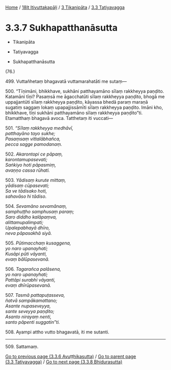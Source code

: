 
[Home](/) / [18It Itivuttakapāḷi](../...md) / [3 Tikanipāta](...md) / [3.3 Tatiyavagga](../18It/3/3.3.md)

# 3.3.7 Sukhapatthanāsutta

* Tikanipāta

* Tatiyavagga

* Sukhapatthanāsutta

(76.)

499\. Vuttañhetaṃ bhagavatā vuttamarahatāti me sutaṃ—

500\. “Tīṇimāni, bhikkhave, sukhāni patthayamāno sīlaṃ rakkheyya paṇḍito. Katamāni tīṇi? Pasaṃsā me āgacchatūti sīlaṃ rakkheyya paṇḍito, bhogā me uppajjantūti sīlaṃ rakkheyya paṇḍito, kāyassa bhedā paraṃ maraṇā sugatiṃ saggaṃ lokaṃ upapajjissāmīti sīlaṃ rakkheyya paṇḍito. Imāni kho, bhikkhave, tīṇi sukhāni patthayamāno sīlaṃ rakkheyya paṇḍito”ti. Etamatthaṃ bhagavā avoca. Tatthetaṃ iti vuccati—

501\. _“Sīlaṃ rakkheyya medhāvī,_  
_patthayāno tayo sukhe;_  
_Pasaṃsaṃ vittalābhañca,_  
_pecca sagge pamodanaṃ._  


502\. _Akarontopi ce pāpaṃ,_  
_karontamupasevati;_  
_Saṅkiyo hoti pāpasmiṃ,_  
_avaṇṇo cassa rūhati._  


503\. _Yādisaṃ kurute mittaṃ,_  
_yādisaṃ cūpasevati;_  
_Sa ve tādisako hoti,_  
_sahavāso hi tādiso._  


504\. _Sevamāno sevamānaṃ,_  
_samphuṭṭho samphusaṃ paraṃ;_  
_Saro diddho kalāpaṃva,_  
_alittamupalimpati;_  
_Upalepabhayā dhīro,_  
_neva pāpasakhā siyā._  


505\. _Pūtimacchaṃ kusaggena,_  
_yo naro upanayhati;_  
_Kusāpi pūti vāyanti,_  
_evaṃ bālūpasevanā._  


506\. _Tagarañca palāsena,_  
_yo naro upanayhati;_  
_Pattāpi surabhi vāyanti,_  
_evaṃ dhīrūpasevanā._  


507\. _Tasmā pattapuṭasseva,_  
_ñatvā sampākamattano;_  
_Asante nupaseveyya,_  
_sante seveyya paṇḍito;_  
_Asanto nirayaṃ nenti,_  
_santo pāpenti suggatin”ti._  


508\. Ayampi attho vutto bhagavatā, iti me sutanti.

---

509\. Sattamaṃ.



[Go to previous page (3.3.6 Avuṭṭhikasutta)](3.3.6.md) / [Go to parent page (3.3 Tatiyavagga)](../18It/3/3.3.md) / [Go to next page (3.3.8 Bhidurasutta)](3.3.8.md)


